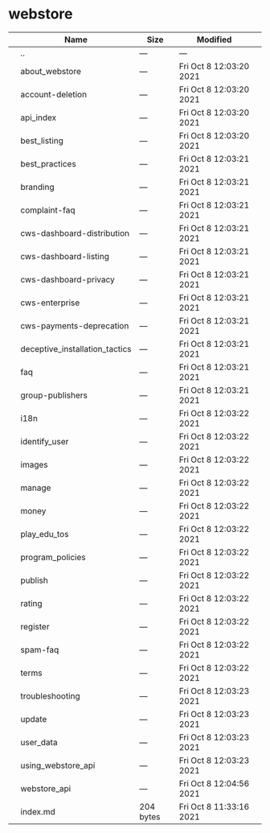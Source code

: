 webstore
========

<table><thead><tr class="header"><th></th><th>Name</th><th>Size</th><th>Modified</th><th></th></tr></thead><tbody><tr class="odd"><td></td><td><span class="goup">..</span></td><td>—</td><td>—</td><td></td></tr><tr class="even"><td></td><td><span class="name">about_webstore</span></td><td>—</td><td>Fri Oct 8 12:03:20 2021</td><td></td></tr><tr class="odd"><td></td><td><span class="name">account-deletion</span></td><td>—</td><td>Fri Oct 8 12:03:20 2021</td><td></td></tr><tr class="even"><td></td><td><span class="name">api_index</span></td><td>—</td><td>Fri Oct 8 12:03:20 2021</td><td></td></tr><tr class="odd"><td></td><td><span class="name">best_listing</span></td><td>—</td><td>Fri Oct 8 12:03:20 2021</td><td></td></tr><tr class="even"><td></td><td><span class="name">best_practices</span></td><td>—</td><td>Fri Oct 8 12:03:21 2021</td><td></td></tr><tr class="odd"><td></td><td><span class="name">branding</span></td><td>—</td><td>Fri Oct 8 12:03:21 2021</td><td></td></tr><tr class="even"><td></td><td><span class="name">complaint-faq</span></td><td>—</td><td>Fri Oct 8 12:03:21 2021</td><td></td></tr><tr class="odd"><td></td><td><span class="name">cws-dashboard-distribution</span></td><td>—</td><td>Fri Oct 8 12:03:21 2021</td><td></td></tr><tr class="even"><td></td><td><span class="name">cws-dashboard-listing</span></td><td>—</td><td>Fri Oct 8 12:03:21 2021</td><td></td></tr><tr class="odd"><td></td><td><span class="name">cws-dashboard-privacy</span></td><td>—</td><td>Fri Oct 8 12:03:21 2021</td><td></td></tr><tr class="even"><td></td><td><span class="name">cws-enterprise</span></td><td>—</td><td>Fri Oct 8 12:03:21 2021</td><td></td></tr><tr class="odd"><td></td><td><span class="name">cws-payments-deprecation</span></td><td>—</td><td>Fri Oct 8 12:03:21 2021</td><td></td></tr><tr class="even"><td></td><td><span class="name">deceptive_installation_tactics</span></td><td>—</td><td>Fri Oct 8 12:03:21 2021</td><td></td></tr><tr class="odd"><td></td><td><span class="name">faq</span></td><td>—</td><td>Fri Oct 8 12:03:21 2021</td><td></td></tr><tr class="even"><td></td><td><span class="name">group-publishers</span></td><td>—</td><td>Fri Oct 8 12:03:21 2021</td><td></td></tr><tr class="odd"><td></td><td><span class="name">i18n</span></td><td>—</td><td>Fri Oct 8 12:03:22 2021</td><td></td></tr><tr class="even"><td></td><td><span class="name">identify_user</span></td><td>—</td><td>Fri Oct 8 12:03:22 2021</td><td></td></tr><tr class="odd"><td></td><td><span class="name">images</span></td><td>—</td><td>Fri Oct 8 12:03:22 2021</td><td></td></tr><tr class="even"><td></td><td><span class="name">manage</span></td><td>—</td><td>Fri Oct 8 12:03:22 2021</td><td></td></tr><tr class="odd"><td></td><td><span class="name">money</span></td><td>—</td><td>Fri Oct 8 12:03:22 2021</td><td></td></tr><tr class="even"><td></td><td><span class="name">play_edu_tos</span></td><td>—</td><td>Fri Oct 8 12:03:22 2021</td><td></td></tr><tr class="odd"><td></td><td><span class="name">program_policies</span></td><td>—</td><td>Fri Oct 8 12:03:22 2021</td><td></td></tr><tr class="even"><td></td><td><span class="name">publish</span></td><td>—</td><td>Fri Oct 8 12:03:22 2021</td><td></td></tr><tr class="odd"><td></td><td><span class="name">rating</span></td><td>—</td><td>Fri Oct 8 12:03:22 2021</td><td></td></tr><tr class="even"><td></td><td><span class="name">register</span></td><td>—</td><td>Fri Oct 8 12:03:22 2021</td><td></td></tr><tr class="odd"><td></td><td><span class="name">spam-faq</span></td><td>—</td><td>Fri Oct 8 12:03:22 2021</td><td></td></tr><tr class="even"><td></td><td><span class="name">terms</span></td><td>—</td><td>Fri Oct 8 12:03:22 2021</td><td></td></tr><tr class="odd"><td></td><td><span class="name">troubleshooting</span></td><td>—</td><td>Fri Oct 8 12:03:23 2021</td><td></td></tr><tr class="even"><td></td><td><span class="name">update</span></td><td>—</td><td>Fri Oct 8 12:03:23 2021</td><td></td></tr><tr class="odd"><td></td><td><span class="name">user_data</span></td><td>—</td><td>Fri Oct 8 12:03:23 2021</td><td></td></tr><tr class="even"><td></td><td><span class="name">using_webstore_api</span></td><td>—</td><td>Fri Oct 8 12:03:23 2021</td><td></td></tr><tr class="odd"><td></td><td><span class="name">webstore_api</span></td><td>—</td><td>Fri Oct 8 12:04:56 2021</td><td></td></tr><tr class="even"><td></td><td><span class="name">index.md</span></td><td>204 bytes</td><td>Fri Oct 8 11:33:16 2021</td><td></td></tr></tbody></table>
